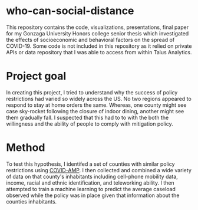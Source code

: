 # who-can-social-distance

This repository contains the code, visualizations, presentations, final paper for my Gonzaga University Honors college senior thesis which investigated the effects of socioeconomic and behavioral factors on the spread of COVID-19. Some code is not included in this repository as it relied on private APIs or data repository that I was able to access from within Talus Analytics.

# Project goal

In creating this project, I tried to understand why the success of policy restrictions had varied so widely across the US. No two regions appeared to respond to stay at home orders the same. Whereas, one county might see case sky-rocket following the closure of indoor dining, another might see them gradually fall. I suspected that this had to to with the both the willingness and the ability of people to comply with mitigation policy.

# Method

To test this hypothesis, I identifed a set of counties with similar policy restrictions using [COVID-AMP](https://covidamp.org/). I then collected and combined a wide variety of data on that county's inhabitants including cell-phone mobility data, income, racial and ethnic identification, and teleworking ability. I then attempted to train a machine learning to predict the average caseload observed while the policy was in place given that information about the counties inhabitants.
